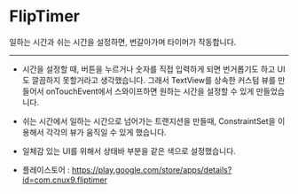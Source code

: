# FlipTimer

일하는 시간과 쉬는 시간을 설정하면, 번갈아가며 타이머가 작동합니다.

---
- 시간을 설정할 때, 버튼을 누르거나 숫자를 직접 입력하게 되면 번거롭기도 하고 UI도 깔끔하지 못할거라고 생각했습니다.
그래서 TextView를 상속한 커스텀 뷰를 만들어서 onTouchEvent에서 스와이프하면 원하는 시간을 설정할 수 있게 만들었습니다.

- 쉬는 시간에서 일하는 시간으로 넘어가는 트랜지션을 만들때, ConstraintSet을 이용해서 각각의 뷰가 움직일 수 있게 했습니다.

- 일체감 있는 UI를 위해서 상태바 부분을 같은 색으로 설정했습니다.

+ 플레이스토어 : https://play.google.com/store/apps/details?id=com.cnux9.fliptimer
